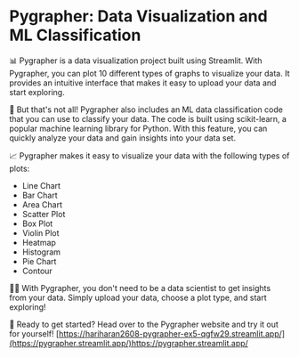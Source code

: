 # Pygrapher: Data Visualization and ML Classification
📊 Pygrapher is a data visualization project built using Streamlit. With Pygrapher, you can plot 10 different types of graphs to visualize your data. It provides an intuitive interface that makes it easy to upload your data and start exploring.

🤖 But that's not all! Pygrapher also includes an ML data classification code that you can use to classify your data. The code is built using scikit-learn, a popular machine learning library for Python. With this feature, you can quickly analyze your data and gain insights into your data set.

📈 Pygrapher makes it easy to visualize your data with the following types of plots:

- Line Chart
- Bar Chart
- Area Chart
- Scatter Plot
- Box Plot
- Violin Plot
- Heatmap
- Histogram
- Pie Chart
- Contour

👩‍💻 With Pygrapher, you don't need to be a data scientist to get insights from your data. Simply upload your data, choose a plot type, and start exploring!

🚀 Ready to get started? Head over to the Pygrapher website and try it out for yourself! [https://hariharan2608-pygrapher-ex5-qgfw29.streamlit.app/](https://pygrapher.streamlit.app/)https://pygrapher.streamlit.app/

